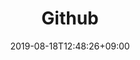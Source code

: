 ---
title: "Github"
date: 2019-08-18T12:48:26+09:00
draft: true

# set the link if you want to redirect the user.
link: "https://github.com/cookieshake"
# set the html target parameter if you want to change default behavior
target: "_blank"
---